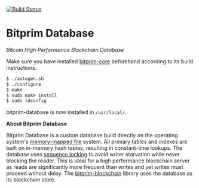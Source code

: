 [![Build Status](https://travis-ci.org/bitprim/bitprim-database.svg?branch=master)](https://travis-ci.org/bitprim/bitprim-database)

# Bitprim Database

*Bitcoin High Performance Blockchain Database*

Make sure you have installed [bitprim-core](https://github.com/bitprim/bitprim-core) beforehand according to its build instructions.

```sh
$ ./autogen.sh
$ ./configure
$ make
$ sudo make install
$ sudo ldconfig
```

bitprim-database is now installed in `/usr/local/`.

**About Bitprim Database**

Bitprim Database is a custom database build directly on the operating system's [memory-mapped file](https://en.wikipedia.org/wiki/Memory-mapped_file) system. All primary tables and indexes are built on in-memory hash tables, resulting in constant-time lookups. The database uses [sequence locking](https://en.wikipedia.org/wiki/Seqlock) to avoid writer starvation while never blocking the reader. This is ideal for a high performance blockchain server as reads are significantly more frequent than writes and yet writes must proceed wtihout delay. The [bitprim-blockchain](https://github.com/bitprim/bitprim-blockchain) library uses the database as its blockchain store.
